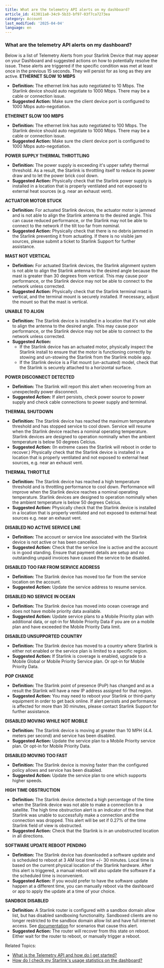 ```yaml
---
title: What are the telemetry API alerts on my dashboard?
article_id: 413011a8-34c9-5b33-bf97-03f7ca7273ea
category: Account
last_modified: '2025-04-04'
language: en
---
```


### What are the telemetry API alerts on my dashboard?
Below is a list of Telemetry Alerts from your Starlink Device that may appear on your Dashboard and suggested actions on how to potentially resolve the issue. These alerts are triggered if the specific condition was met at least once in the previous 15 seconds. They will persist for as long as they are active.
**ETHERNET SLOW 10 MBPS**
  * **Definition:** The ethernet link has auto negotiated to 10 Mbps. The Starlink device should auto negotiate to 1000 Mbps. There may be a cable or connection issue.
  * **Suggested Action:** Make sure the client device port is configured to 1000 Mbps auto-negotiation.


**ETHERNET SLOW 100 MBPS**
  * **Definition:** The ethernet link has auto negotiated to 100 Mbps. The Starlink device should auto negotiate to 1000 Mbps. There may be a cable or connection issue.
  * **Suggested Action:** Make sure the client device port is configured to 1000 Mbps auto-negotiation.


**POWER SUPPLY THERMAL THROTTLING**
  * **Definition:** The power supply is exceeding it's upper safety thermal threshold. As a result, the Starlink is throttling itself to reduce its power draw and to let the power brick cool down.
  * **Suggested Action:** Physically check that the Starlink power supply is installed in a location that is properly ventilated and not exposed to external heat sources (e.g. near an exhaust vent).


**ACTUATOR MOTOR STUCK**
  * **Definition:** For actuated Starlink devices, the actuator motor is jammed and is not able to align the Starlink antenna to the desired angle. This can cause reduced performance, or the Starlink may not be able to connect to the network if the tilt too far from nominal.
  * **Suggested Action:** Physically check that there is no debris jammed in the Starlink preventing it from actuating. If there is no visible jam sources, please submit a ticket to Starlink Support for further assistance.


**MAST NOT VERTICAL**
  * **Definition:** For actuated Starlink devices, the Starlink alignment system is not able to align the Starlink antenna to the desired angle because the mast is greater than 30 degrees from vertical. This may cause poor performance, or the Starlink device may not be able to connect to the network unless corrected.
  * **Suggested Action:** Physically check that the Starlink terminal mast is vertical, and the terminal mount is securely installed. If necessary, adjust the mount so that the mast is vertical.


**UNABLE TO ALIGN**
  * **Definition:** The Starlink device is installed in a location that it's not able to align the antenna to the desired angle. This may cause poor performance, or the Starlink device may not be able to connect to the network unless corrected.
  * **Suggested Action:**
    * If the Starlink device has an actuated motor, physically inspect the Starlink install to ensure that the motor is functioning correctly by stowing and un-stowing the Starlink from the Starlink mobile app.
    * If the Starlink device is a Flat mount (un-actuated) model, check that the Starlink is securely attached to a horizontal surface.


**POWER DISCONNECT DETECTED**
  * **Definition:** The Starlink will report this alert when recovering from an unexpectedly power disconnect.
  * **Suggested Action:** If alert persists, check power source to power supply and check cable connections to power supply and terminal.


**THERMAL SHUTDOWN**
  * **Definition:** The Starlink device has reached the maximum temperature threshold and has stopped service to cool down. Service will resume when the Starlink device reaches a nominal operating temperature. Starlink devices are designed to operation nominally when the ambient temperature is below 50 degrees Celcius.
  * **Suggested Action:** (In extreme cases the Starlink will reboot in order to recover.) Physically check that the Starlink device is installed in a location that is properly ventilated and not exposed to external heat sources, e.g. near an exhaust vent.


**THERMAL THROTTLE**
  * **Definition:** The Starlink device has reached a high temperature threshold and is throttling performance to cool down. Performance will improve when the Starlink device reaches a nominal operating temperature. Starlink devices are designed to operation nominally when the ambient temperature is below 50 degrees Celcius.
  * **Suggested Action:** Physically check that the Starlink device is installed in a location that is properly ventilated and not exposed to external heat sources e.g. near an exhaust vent.


**DISABLED NO ACTIVE SERVICE LINE**
  * **Definition:** The account or service line associated with the Starlink device is not active or has been cancelled.
  * **Suggested Action:** Check that the service line is active and the account is in good standing. Ensure that payment details are setup and no outstanding unpaid invoices have caused the service to be disabled.


**DISABLED TOO FAR FROM SERVICE ADDRESS**
  * **Definition:** The Starlink device has moved too far from the service location on the account.
  * **Suggested Action:** Update the service address to resume service.


**DISABLED NO SERVICE IN OCEAN**
  * **Definition:** The Starlink device has moved into ocean coverage and does not have mobile priority data available.
  * **Suggested Action:** Update service plans to a Mobile Priority plan with additional data, or opt-in for Mobile Priority Data if you are on a mobile plan and have exceeded the Mobile Priority Data limit.


**DISABLED UNSUPPORTED COUNTRY**
  * **Definition:** The Starlink device has moved to a country where Starlink is either not enabled or the service plan is limited to a specific region.
  * **Suggested Action:** If Starlink is coverage is enabled, upgrade to a Mobile Global or Mobile Priority Service plan. Or opt-in for Mobile Priority Data.


**POP CHANGE**
  * **Definition:** The Starlink point of presence (PoP) has changed and as a result the Starlink will have a new IP address assigned for that region.
  * **Suggested Action:** You may need to reboot your Starlink or third-party equipment in order to get back online. If alert persists and performance is affected for more than 30 minutes, please contact Starlink Support for further assistance.


**DISABLED MOVING WHILE NOT MOBILE**
  * **Definition:** The Starlink device is moving at greater than 10 MPH (4.4. meters per second) and service has been disabled.
  * **Suggested Action:** Update the service plan to a Mobile Priority service plan. Or opt-in for Mobile Priority Data.


**DISABLED MOVING TOO FAST**
  * **Definition:** The Starlink device is moving faster than the configured policy allows and service has been disabled.
  * **Suggested Action:** Update the service plan to one which supports higher speeds.


**HIGH TIME OBSTRUCTION**
  * **Definition:** The Starlink device detected a high percentage of the time when the Starlink device was not able to make a connection to a satellite. The high time obstruction alert is an indicator of the time that Starlink was unable to successfully make a connection and the connection was dropped. This alert will be set if 0.27% of the time Starlink field of view is obstructed.
  * **Suggested Action:** Check that the Starlink is in an unobstructed location in all directions.


**SOFTWARE UPDATE REBOOT PENDING**
  * **Definition:** The Starlink device has downloaded a software update and is scheduled to reboot at 3 AM local time +/- 30 minutes. Local time is based on the current physical location of the Starlink hardware. After this alert is triggered, a manual reboot will also update the software if a the scheduled time is inconvenient.
  * **Suggested Action:** If you would prefer to have the software update happen at a different time, you can manually reboot via the dashboard or app to apply the update at a time of your choice.


**SANDBOX DISABLED**
  * **Definition:** A Starlink router is configured with a sandbox domain allow list, but has disabled sandboxing functionality. Sandboxed clients are no longer restricted to the sandbox domain allow list and have full internet access. See [documentation](https://www.starlink.com/support/article/<https:/starlink.readme.io/docs/client-sandboxing#failover>) for scenarios that cause this alert.
  * **Suggested Action:** The router will recover from this state on reboot. Either wait for the router to reboot, or manually trigger a reboot.


Related Topics:
  * [What is the Telemetry API and how do I get started?](https://www.starlink.com/support/article/<https:/support.starlink.com/?topic=90109cc2-c7ec-31ff-d160-0a87f16ef759>)
  * [How do I check my Starlink's usage statistics on the dashboard?](https://www.starlink.com/support/article/<https:/support.starlink.com/?topic=1992c87c-a3fa-cdc8-a05a-0573c1d02017>)